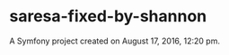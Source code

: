 saresa-fixed-by-shannon
=======================

A Symfony project created on August 17, 2016, 12:20 pm.
